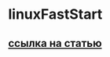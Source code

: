 # linuxFastStart

## [ссылка на статью](https://www.linuxuprising.com/2021/08/how-to-enable-hibernation-on-ubuntu.html)
